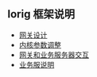 ## lorig 框架说明

- [网关设计](网关设计.md)
- [内核参数调整](内核参数调整.md)
- [网关和业务服务器交互](网关和业务服务器交互.md)
- [业务服说明](业务服说明.md)






